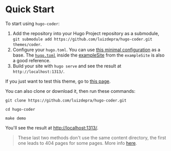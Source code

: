 # Quick Start

To start using `hugo-coder`:

1. Add the repository into your Hugo Project repository as a submodule, `git submodule add https://github.com/luizdepra/hugo-coder.git themes/coder`.
2. Configure your `hugo.toml`. You can use [this minimal configuration](https://github.com/luizdepra/hugo-coder/blob/main/docs/configurations.md#complete-example) as a base. The [`hugo.toml`](https://github.com/luizdepra/hugo-coder/blob/master/exampleSite/hugo.toml) inside the [exampleSite](https://github.com/luizdepra/hugo-coder/tree/master/exampleSite) from the `exampleSite` is also a good reference.
3. Build your site with `hugo serve` and see the result at `http://localhost:1313/`.

If you just want to test this theme, go to [this page](https://themes.gohugo.io/themes/hugo-coder/).

You can also clone or download it, then run these commands:

```
git clone https://github.com/luizdepra/hugo-coder.git

cd hugo-coder

make demo
```

You'll see the result at [http://localhost:1313/](http://localhost:1313/).

> These last two methods don't use the same content directory, the first one leads to 404 pages for some pages. More info [here](https://github.com/gohugoio/hugoThemes#adding-a-theme-to-the-list).
